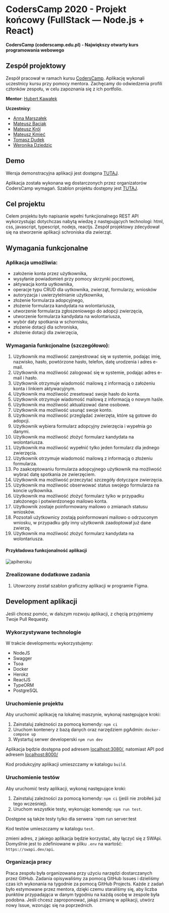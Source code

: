 # CodersCamp 2020 - Projekt końcowy (FullStack — Node.js + React)

**CodersCamp (coderscamp.edu.pl) - Największy otwarty kurs programowania webowego**

## Zespół projektowy

Zespół pracował w ramach kursu [CodersCamp](https://coderscamp.pl/).
Aplikację wykonali uczestnicy kursu przy pomocy mentora.
Zachęcamy do odwiedzenia profili członków zespołu, w celu zapoznania się z ich portfolio.

**Mentor**: [Hubert Kawałek](https://github.com/htk4)

**Uczestnicy**:

-   [Anna Marszałek](https://github.com/Ania-Em)
-   [Mateusz Baciak](https://github.com/bat098)
-   [Mateusz Król](https://github.com/KrolMateusz)
-   [Mateusz Kmieć](https://github.com/Haivex)
-   [Tomasz Dudek](https://github.com/dudeek)
-   [Weronika Dziedzic](https://github.com/blackrabbit2)

## Demo

Wersja demonstracyjna aplikacji jest dostępna [TUTAJ](https://coders-camp-schronisko.herokuapp.com/api).

Aplikacja została wykonana wg dostarczonych przez organizatorów CodersCamp wymagań.
Szablon projektu dostępny jest [TUTAJ](https://github.com/CodersCamp2020/CodersCamp2020.Project.FullStack-Node-React.Cinema).

## Cel projektu

Celem projektu było napisanie wpełni funkcjionalnego REST API wykorzystując dotychczas nabytą wiedzę z następujących technologi: html, css, javascript, typescript, nodejs, reactjs.
Zespół projektowy zdecydował się na stworzenie aplikacji schroniska dla zwierząt.

## Wymagania funkcjonalne

### Aplikacja umożliwia:

-   założenie konta przez użytkownika,
-   wysyłanie powiadomień przy pomocy skrzynki pocztowej,
-   aktywacja konta uytkownika,
-   operacje typu CRUD dla uytkownika, zwierząt, formularzy, wniosków
-   autoryzacja i uwierzytelnianie użytkownika,
-   złożenie formularza adopcyjnego,
-   złożenie formularza kandydata na wolontariusza,
-   utworzenie formularza zgłoszeniowego do adopcji zwierzęcia,
-   utworzenie formularza kandydata na wolontariusza,
-   wybór daty spotkania w schornisku,
-   złożenie dotacji dla schroniska,
-   złożenie dotacji dla zwierzęcia,

### Wymagania funkcjonalne (szczegółowo):

1. Użytkownik ma możliwość zarejestrować się w systemie, podając imię, nazwisko, hasło, powtórzone hasło, telefon, datę urodzenia i adres e-mail.
2. Użytkownik ma możliwość zalogować się w systemie, podając adres e-mail i hasło.
3. Użytkownik otrzymuje wiadomość mailową z informacją o założeniu konta i linkiem aktywacyjnym.
4. Użytkownik ma możliwość zresetować swoje hasło do konta.
5. Użytkownik otrzymuje wiadomość mailową z informacją o nowym haśle.
6. Użytkownik ma możliwość aktualizować dane osobowe.
7. Użytkownik ma możliwość usunąć swoje konto.
8. Użytkownik ma możliwość przeglądać zwierzęta, które są gotowe do adopcji.
9. Użytkownik wybiera formularz adopcyjny zwierzęcia i wypełnia go danymi.
10. Użytkownik ma możliwość złożyć formularz kandydata na wolontariusza.
11. Użytkownik ma możliwość wypełnić tylko jeden formularz dla jednego zwierzęcia.
12. Użytkownik otrzymuje wiadomość mailową z informacją o złożeniu formularza.
13. Po zaakceptowaniu formularza adopcyjnego użytkownik ma możliwość wybrać datę spotkania ze zwierzęciem.
14. Użytkownik ma możliwość przeczytać szczegóły dotyczące zwierzęcia.
15. Użytkownik ma możliwość obserwować status swojego formularza na koncie uytkownika.
16. Użytkownik ma możliwość złożyć formularz tylko w przypadku założonego i potwierdzonego mailowo konta.
17. Użytkownik zostaje poinformowany mailowo o zmianach statusu wniosków.
18. Pozsotali użytkownicy zostają poinformowani mailowo o odrzuconym wniosku, w przypadku gdy inny użytkownik zaadoptował już dane zwierzę.
19. Użytkownik ma możliwość złożyć formularz kandydata na wolontariusza.

#### Przykładowa funkcjonalność aplikacji

![apiheroku](https://user-images.githubusercontent.com/56504859/112295862-9f43c800-8c94-11eb-94a5-1d25bc7a737d.gif)

### Zrealizowane dodatkowe zadania

1. Utowrzony został szablon graficzny aplikacji w programie Figma.

## Development aplikacji

Jeśli chcesz pomóc, w dalszym rozwoju aplikacji, z chęcią przyjmiemy Twoje Pull Requesty.

### Wykorzystywane technologie

W trakcie developmentu wykorzystujemy:

-   NodeJS
-   Swagger
-   Tsoa
-   Docker
-   Herokz
-   ReactJS
-   TypeORM
-   PostgreSQL

### Uruchomienie projektu

Aby uruchomić aplikację na lokalnej maszynie, wykonaj następujące kroki:

1. Zainstaluj zależności za pomocą komendy: `npm ci`
2. Uruchom kontenery z bazą danych oraz narzędziem pgAdmin: `docker-compose up`
3. Wystartuj serwer developerski `npm run dev`

Aplikacja będzie dostępna pod adresem [localhost:3080/](http://localhost:3080), natomiast API pod adresem [localhost:8000/](http://localhost:8000/api)

Kod produkcyjny aplikacji umieszczamy w katalogu `build`.

### Uruchomienie testów

Aby uruchomić testy aplikacji, wykonaj następujące kroki:

1. Zainstaluj zależności za pomocą komendy: `npm ci` (jeśli nie zrobiłeś już tego wcześniej).
2. Uruchom wszystkie testy, wykonując komendę: `npm run test`.

Dostępne są także testy tylko dla serwera `npm run server:test

Kod testów umieszczamy w katalogu `test`.

zmieni adres, z jakiego aplikacja będzie korzystać, aby łączyć się z SWApi. Domyślnie jest to zdefiniowane w pliku `.env` na wartość: `https://swapi.dev/api`.

### Organizacja pracy

Praca zespołu była organizowana przy użyciu narzędzi dostarczanych przez GitHub.
Zadania opisywaliśmy za pomocą GitHub Issues i dzieliśmy czas ich wykonania na tygodnie za pomocą GitHub Projects.
Każde z zadań było estymowane przez mentora, dzięki czemu staraliśmy się, aby liczba punktów przypadająca w danym tygodniu na każdą osobę w zespole była podobna.
Jeśli chcesz zaproponować, jakąś zmianę w aplikacji, utwórz nowy Issue, wzorując się na poprzednich.
